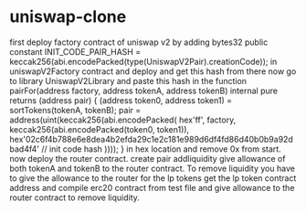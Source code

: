 # uniswap-clone

first deploy factory contract of uniswap v2 by adding
bytes32 public constant INIT_CODE_PAIR_HASH = keccak256(abi.encodePacked(type(UniswapV2Pair).creationCode));
in uniswapV2Factory contract and deploy and get this hash from there
now go to library UniswapV2Library and paste this hash in the
    function pairFor(address factory, address tokenA, address tokenB) internal pure returns (address pair) {
        (address token0, address token1) = sortTokens(tokenA, tokenB);
        pair = address(uint(keccak256(abi.encodePacked(
                hex'ff',
                factory,
                keccak256(abi.encodePacked(token0, token1)),
                hex'02c6f4b788e6e8dea4b2efda29c1e2c181e989d6df4fd86d40b0b9a92dbad4f4' // init code hash
            ))));
    }
    in hex location and remove 0x from start.
    now deploy the router contract.
    create pair
    addliquidity give allowance of both tokenA and tokenB to the router contract.
    To remove liquidity you have to give the allowance to the router for the lp tokens get the lp token contract address and compile erc20 contract from test file and give allowance to the router contract to remove liquidity.
